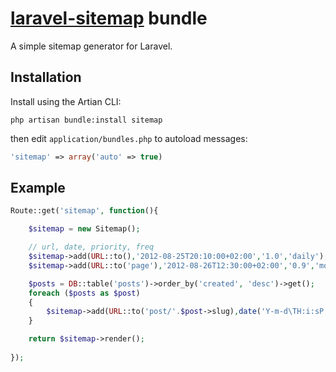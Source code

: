 # [laravel-sitemap](http://roumen.me/projects/laravel-sitemap) bundle

A simple sitemap generator for Laravel.


## Installation

Install using the Artian CLI:

	php artisan bundle:install sitemap

then edit ``application/bundles.php`` to autoload messages:

```php
'sitemap' => array('auto' => true)
```

## Example

```php
Route::get('sitemap', function(){

    $sitemap = new Sitemap();

    // url, date, priority, freq
    $sitemap->add(URL::to(),'2012-08-25T20:10:00+02:00','1.0','daily');
    $sitemap->add(URL::to('page'),'2012-08-26T12:30:00+02:00','0.9','monthly');

    $posts = DB::table('posts')->order_by('created', 'desc')->get();
    foreach ($posts as $post)
    {
        $sitemap->add(URL::to('post/'.$post->slug),date('Y-m-d\TH:i:sP',strtotime($post->modified)),'0.8','weekly');
    }

    return $sitemap->render();
    
});
```